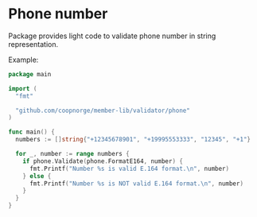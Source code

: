 # Phone number

Package provides light code to validate phone number in string representation.

Example:

```go
package main

import (
  "fmt"

  "github.com/coopnorge/member-lib/validator/phone"
)

func main() {
  numbers := []string{"+12345678901", "+19995553333", "12345", "+1"}

  for _, number := range numbers {
    if phone.Validate(phone.FormatE164, number) {
      fmt.Printf("Number %s is valid E.164 format.\n", number)
    } else {
      fmt.Printf("Number %s is NOT valid E.164 format.\n", number)
    }
  }
}
```
